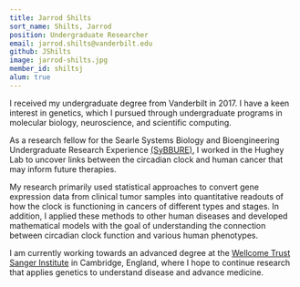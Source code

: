 ```yaml
---
title: Jarrod Shilts
sort_name: Shilts, Jarrod
position: Undergraduate Researcher
email: jarrod.shilts@vanderbilt.edu
github: JShilts
image: jarrod-shilts.jpg
member_id: shiltsj
alum: true
---
```


I received my undergraduate degree from Vanderbilt in 2017. I have a keen interest in genetics, which I pursued through undergraduate programs in molecular biology, neuroscience, and scientific computing.

As a research fellow for the Searle Systems Biology and Bioengineering Undergraduate Research Experience [(SyBBURE)](http://sybbure.org), I worked in the Hughey Lab to uncover links between the circadian clock and human cancer that may inform future therapies.

My research primarily used statistical approaches to convert gene expression data from clinical tumor samples into quantitative readouts of how the clock is functioning in cancers of different types and stages. In addition, I applied these methods to other human diseases and developed mathematical models with the goal of understanding the connection between circadian clock function and various human phenotypes.

I am currently working towards an advanced degree at the [Wellcome Trust Sanger Institute](http://www.sanger.ac.uk) in Cambridge, England, where I hope to continue research that applies genetics to understand disease and advance medicine.

